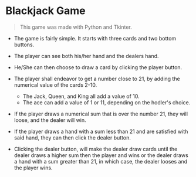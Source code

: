 # Blackjack Game

> This game was made with Python and Tkinter.

- The game is fairly simple. It starts with three cards and two bottom buttons.
- The player can see both his/her hand and the dealers hand. 
- He/She can then choose to draw a card by clicking the player button.
- The player shall endeavor to get a number close to 21, by adding the numerical value of the cards 2-10.
  - The Jack, Queen, and King all add a value of 10.
  - The ace can add a value of 1 or 11, depending on the hodler's choice.

- If the player draws a numerical sum that is over the number 21, they will loose, and the dealer will win.
- If the player draws a hand with a sum less than 21 and are satisfied with said hand, they can then click the dealer button.
- Clicking the dealer button, will make the dealer draw cards until the dealer draws a higher sum then the player and wins
or the dealer draws a hand with a sum greater than 21, in which case, the dealer looses and the player wins.

